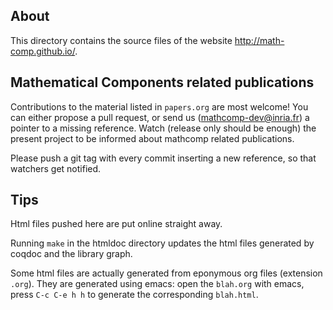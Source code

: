 ## About

This directory contains the source files of the website
  http://math-comp.github.io/.
  
## Mathematical Components related publications
Contributions to the material listed in `papers.org` are most welcome! 
You can either propose a pull request, or send us (mathcomp-dev@inria.fr) 
a pointer to a missing reference.
Watch (release only should be enough) the present project to be 
informed about mathcomp related publications.

Please push a git tag with every commit inserting a new reference, 
so that watchers get notified.
  
## Tips
  
Html files pushed here are put online straight away.

Running `make` in the htmldoc directory updates the html files 
generated by coqdoc and the library graph.

Some html files are actually generated from eponymous org files
(extension `.org`). They are generated using emacs: open the
`blah.org` with emacs, press `C-c C-e h h` to generate the
corresponding `blah.html`.

